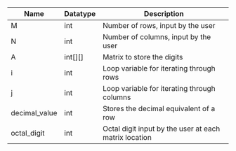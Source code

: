 | Name          | Datatype | Description                                           |
|---------------|----------|-------------------------------------------------------|
| M             | int      | Number of rows, input by the user                     |
| N             | int      | Number of columns, input by the user                  |
| A             | int[][]  | Matrix to store the digits                            |
| i             | int      | Loop variable for iterating through rows              |
| j             | int      | Loop variable for iterating through columns           |
| decimal_value | int      | Stores the decimal equivalent of a row                |
| octal_digit   | int      | Octal digit input by the user at each matrix location |
